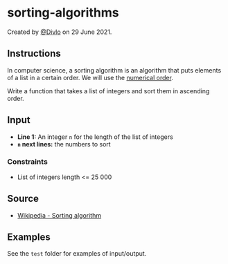 # sorting-algorithms

Created by [@Divlo](https://github.com/Divlo) on 29 June 2021.

## Instructions

In computer science, a sorting algorithm is an algorithm that puts elements of a list in a certain order.
We will use the [numerical order](https://en.wikipedia.org/wiki/Numerical_order).

Write a function that takes a list of integers and sort them in ascending order.

## Input

- **Line 1:** An integer `n` for the length of the list of integers
- **`n` next lines:** the numbers to sort

### Constraints

- List of integers length <= 25 000

## Source

- [Wikipedia - Sorting algorithm](https://en.wikipedia.org/wiki/Sorting_algorithm)

## Examples

See the `test` folder for examples of input/output.
